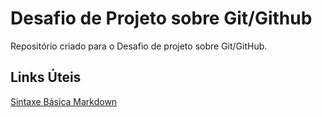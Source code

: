 # Desafio de Projeto sobre Git/Github
Repositório criado para o Desafio de projeto sobre Git/GitHub.

## Links Úteis
[Sintaxe Básica Markdown](https://www.markdownguide.org/getting-started/)
